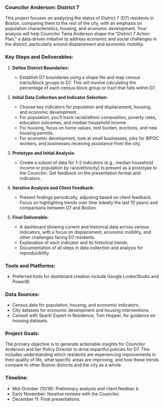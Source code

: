 ### **Councilor Anderson: District 7**

This project focuses on analyzing the status of District 7 (D7) residents in Boston, comparing them to the rest of the city, with an emphasis on population characteristics, housing, and economic development. Your analysis will help Councilor Tania Anderson shape the "District 7 Action Plan," a data-driven initiative to address economic and social challenges in the district, particularly around displacement and economic mobility.

### Key Steps and Deliverables:

1. **Define District Boundaries:**
   - Establish D7 boundaries using a shape file and map census tracts/block groups to D7. This will involve calculating the percentage of each census block group or tract that falls within D7.

2. **Initial Data Collection and Indicator Selection:**
   - Choose key indicators for population and displacement, housing, and economic development.
   - For population, you’ll track racial/ethnic composition, poverty rates, education outcomes, and median household income.
   - For housing, focus on home values, rent burden, evictions, and new housing permits.
   - For economic development, look at small businesses, jobs for BIPOC workers, and businesses receiving assistance from the city.

3. **Prototype and Initial Analysis:**
   - Create a subset of data for 1–2 indicators (e.g., median household income or population by race/ethnicity) to present as a prototype to the Councilor. Get feedback on the presentation format and indicators.

4. **Iterative Analysis and Client Feedback:**
   - Present findings periodically, adjusting based on client feedback. Focus on highlighting trends over time (ideally the last 10 years) and comparisons between D7 and Boston.

5. **Final Deliverable:**
   - A dashboard showing current and historical data across various indicators, with a focus on displacement, economic mobility, and other challenges facing D7 residents.
   - Explanation of each indicator and its historical trends.
   - Documentation of all steps in data collection and analysis for reproducibility.

### Tools and Platforms:
   - Preferred tools for dashboard creation include Google LookerStudio and PowerBI.
   
### Data Sources:
   - Census data for population, housing, and economic indicators.
   - City datasets for economic development and housing interventions.
   - Consult with Spark! Expert in Residence, Tom Hopper, for guidance on housing datasets.

### Project Goals:
The primary objective is to generate actionable insights for Councilor Anderson and her Policy Director to drive impactful policies for D7. This includes understanding which residents are experiencing improvements in their quality of life, what specific areas are improving, and how these trends compare to other Boston districts and the city as a whole.

### Timeline:
- Mid-October (10/18): Preliminary analysis and client feedbac k.
- Early November: Iterative reviews with the Councilor.
- December 11: Final presentations.
